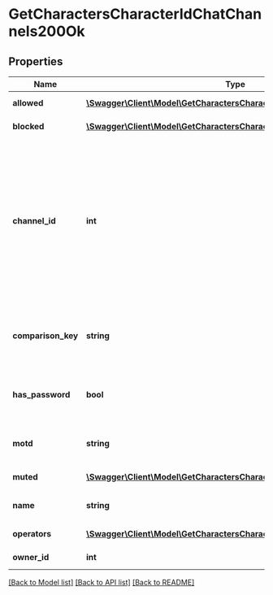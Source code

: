 # GetCharactersCharacterIdChatChannels200Ok

## Properties
Name | Type | Description | Notes
------------ | ------------- | ------------- | -------------
**allowed** | [**\Swagger\Client\Model\GetCharactersCharacterIdChatChannelsAllowed[]**](GetCharactersCharacterIdChatChannelsAllowed.md) | allowed array | 
**blocked** | [**\Swagger\Client\Model\GetCharactersCharacterIdChatChannelsBlocked[]**](GetCharactersCharacterIdChatChannelsBlocked.md) | blocked array | 
**channel_id** | **int** | Unique channel ID. Always negative for player-created channels. Permanent (CCP created) channels have a positive ID, but don&#39;t appear in the API | 
**comparison_key** | **string** | Normalized, unique string used to compare channel names | 
**has_password** | **bool** | Whether this is a password protected channel | 
**motd** | **string** | Message of the day for this channel | 
**muted** | [**\Swagger\Client\Model\GetCharactersCharacterIdChatChannelsMuted[]**](GetCharactersCharacterIdChatChannelsMuted.md) | muted array | 
**name** | **string** | Displayed name of channel | 
**operators** | [**\Swagger\Client\Model\GetCharactersCharacterIdChatChannelsOperator[]**](GetCharactersCharacterIdChatChannelsOperator.md) | operators array | 
**owner_id** | **int** | owner_id integer | 

[[Back to Model list]](../README.md#documentation-for-models) [[Back to API list]](../README.md#documentation-for-api-endpoints) [[Back to README]](../README.md)


